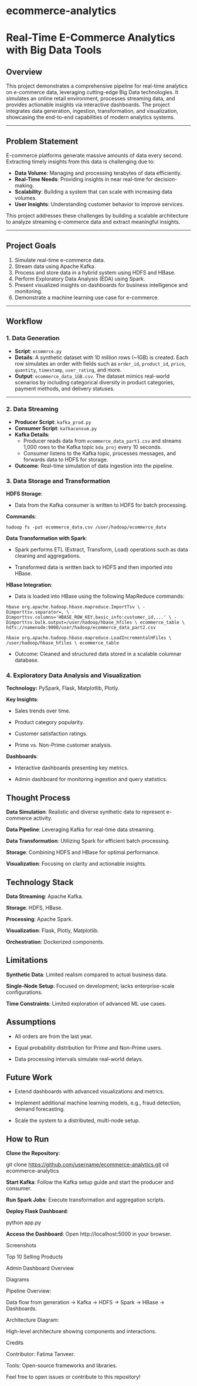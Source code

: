 # ecommerce-analytics
# Real-Time E-Commerce Analytics with Big Data Tools

## Overview
This project demonstrates a comprehensive pipeline for real-time analytics on e-commerce data, leveraging cutting-edge Big Data technologies. It simulates an online retail environment, processes streaming data, and provides actionable insights via interactive dashboards. The project integrates data generation, ingestion, transformation, and visualization, showcasing the end-to-end capabilities of modern analytics systems.

---

## Problem Statement
E-commerce platforms generate massive amounts of data every second. Extracting timely insights from this data is challenging due to:

- **Data Volume**: Managing and processing terabytes of data efficiently.
- **Real-Time Needs**: Providing insights in near real-time for decision-making.
- **Scalability**: Building a system that can scale with increasing data volumes.
- **User Insights**: Understanding customer behavior to improve services.

This project addresses these challenges by building a scalable architecture to analyze streaming e-commerce data and extract meaningful insights.

---

## Project Goals
1. Simulate real-time e-commerce data.
2. Stream data using Apache Kafka.
3. Process and store data in a hybrid system using HDFS and HBase.
4. Perform Exploratory Data Analysis (EDA) using Spark.
5. Present visualized insights on dashboards for business intelligence and monitoring.
6. Demonstrate a machine learning use case for e-commerce.

---

## Workflow

### 1. Data Generation
- **Script**: `ecommrce.py`
- **Details**: A synthetic dataset with 10 million rows (~1GB) is created. Each row simulates an order with fields such as `order_id`, `product_id`, `price`, `quantity`, `timestamp`, `user_rating`, and more.
- **Output**: `ecommerce_data_1GB.csv`. The dataset mimics real-world scenarios by including categorical diversity in product categories, payment methods, and delivery statuses.

---

### 2. Data Streaming
- **Producer Script**: `kafka_prod.py`
- **Consumer Script**: `kafkaconsum.py`
- **Kafka Details**:
  - Producer reads data from `ecommerce_data_part1.csv` and streams 1,000 rows to the Kafka topic `bda_proj` every 10 seconds.
  - Consumer listens to the Kafka topic, processes messages, and forwards data to HDFS for storage.
- **Outcome**: Real-time simulation of data ingestion into the pipeline.

### 3. Data Storage and Transformation

**HDFS Storage**:

- Data from the Kafka consumer is written to HDFS for batch processing.

**Commands**:

`hadoop fs -put ecommerce_data.csv /user/hadoop/ecommerce_data`

**Data Transformation with Spark**:

- Spark performs ETL (Extract, Transform, Load) operations such as data cleaning and aggregations.

- Transformed data is written back to HDFS and then imported into HBase.

**HBase Integration**:

- Data is loaded into HBase using the following MapReduce commands:

`hbase org.apache.hadoop.hbase.mapreduce.ImportTsv \
  -Dimporttsv.separator=, \
  -Dimporttsv.columns='HBASE_ROW_KEY,basic_info:customer_id,...' \
  -Dimporttsv.bulk.output=/user/hadoop/hbase_hfiles \
  ecommerce_table \
  hdfs://namenode:9000/user/hadoop/ecommerce_data_part2.csv`

`hbase org.apache.hadoop.hbase.mapreduce.LoadIncrementalHFiles \
  /user/hadoop/hbase_hfiles \
  ecommerce_table`

- Outcome: Cleaned and structured data stored in a scalable columnar database.

### 4. Exploratory Data Analysis and Visualization

**Technology:** PySpark, Flask, Matplotlib, Plotly.

**Key Insights**:

- Sales trends over time.

- Product category popularity.

- Customer satisfaction ratings.

- Prime vs. Non-Prime customer analysis.

**Dashboards**:

- Interactive dashboards presenting key metrics.

- Admin dashboard for monitoring ingestion and query statistics.

## Thought Process

**Data Simulation**: Realistic and diverse synthetic data to represent e-commerce activity.

**Data Pipeline**: Leveraging Kafka for real-time data streaming.

**Data Transformation**: Utilizing Spark for efficient batch processing.

**Storage**: Combining HDFS and HBase for optimal performance.

**Visualization**: Focusing on clarity and actionable insights.

## Technology Stack

**Data Streaming**: Apache Kafka.

**Storage**: HDFS, HBase.

**Processing**: Apache Spark.

**Visualization**: Flask, Plotly, Matplotlib.

**Orchestration**: Dockerized components.

## Limitations

**Synthetic Data**: Limited realism compared to actual business data.

**Single-Node Setup**: Focused on development; lacks enterprise-scale configurations.

**Time Constraints**: Limited exploration of advanced ML use cases.

## Assumptions

- All orders are from the last year.

- Equal probability distribution for Prime and Non-Prime users.

- Data processing intervals simulate real-world delays.

## Future Work

- Extend dashboards with advanced visualizations and metrics.

- Implement additional machine learning models, e.g., fraud detection, demand forecasting.

- Scale the system to a distributed, multi-node setup.

## How to Run

**Clone the Repository**:

git clone https://github.com/username/ecommerce-analytics.git
cd ecommerce-analytics

**Start Kafka**:
Follow the Kafka setup guide and start the producer and consumer.

**Run Spark Jobs**:
Execute transformation and aggregation scripts.

**Deploy Flask Dashboard**:

python app.py

**Access the Dashboard**:
Open http://localhost:5000 in your browser.

Screenshots

Top 10 Selling Products


Admin Dashboard Overview


Diagrams

Pipeline Overview:

Data flow from generation -> Kafka -> HDFS -> Spark -> HBase -> Dashboards.

Architecture Diagram:

High-level architecture showing components and interactions.

Credits

Contributor: Fatima Tanveer.

Tools: Open-source frameworks and libraries.

Feel free to open issues or contribute to this repository!

